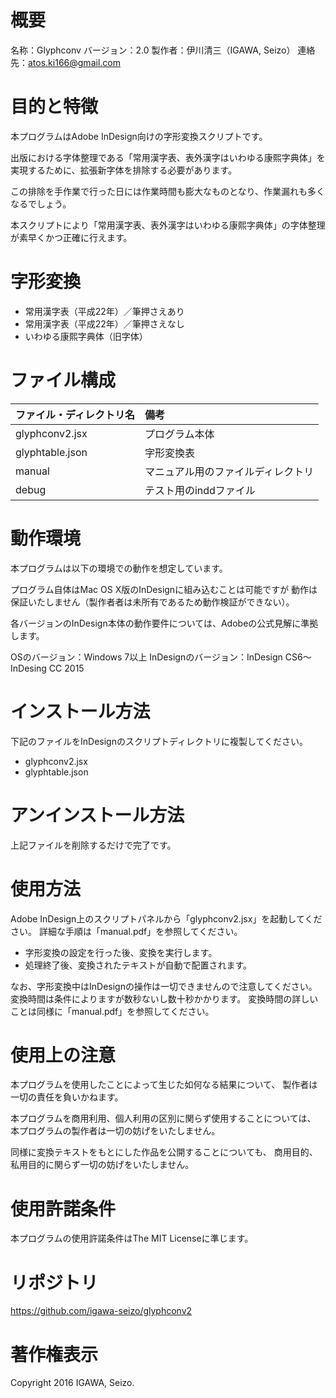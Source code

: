 # 概要
名称：Glyphconv
バージョン：2.0
製作者：伊川清三（IGAWA, Seizo）
連絡先：atos.ki166@gmail.com

# 目的と特徴
本プログラムはAdobe InDesign向けの字形変換スクリプトです。

出版における字体整理である「常用漢字表、表外漢字はいわゆる康熙字典体」を実現するために、拡張新字体を排除する必要があります。

この排除を手作業で行った日には作業時間も膨大なものとなり、作業漏れも多くなるでしょう。

本スクリプトにより「常用漢字表、表外漢字はいわゆる康熙字典体」の字体整理が素早くかつ正確に行えます。

# 字形変換
- 常用漢字表（平成22年）／筆押さえあり
- 常用漢字表（平成22年）／筆押さえなし
- いわゆる康熙字典体（旧字体）

# ファイル構成
|ファイル・ディレクトリ名|備考|
|:----|:----|
|glyphconv2.jsx|プログラム本体|
|glyphtable.json|字形変換表|
|manual|マニュアル用のファイルディレクトリ|
|debug|テスト用のinddファイル|

# 動作環境
本プログラムは以下の環境での動作を想定しています。

プログラム自体はMac OS X版のInDesignに組み込むことは可能ですが
動作は保証いたしません（製作者者は未所有であるため動作検証ができない）。

各バージョンのInDesign本体の動作要件については、Adobeの公式見解に準拠します。

OSのバージョン：Windows 7以上
InDesignのバージョン：InDesign CS6～InDesing CC 2015

# インストール方法
下記のファイルをInDesignのスクリプトディレクトリに複製してください。
- glyphconv2.jsx
- glyphtable.json

# アンインストール方法
上記ファイルを削除するだけで完了です。

# 使用方法
Adobe InDesign上のスクリプトパネルから「glyphconv2.jsx」を起動してください。
詳細な手順は「manual.pdf」を参照してください。

- 字形変換の設定を行った後、変換を実行します。
- 処理終了後、変換されたテキストが自動で配置されます。

なお、字形変換中はInDesignの操作は一切できませんので注意してください。
変換時間は条件によりますが数秒ないし数十秒かかります。
変換時間の詳しいことは同様に「manual.pdf」を参照してください。

# 使用上の注意
本プログラムを使用したことによって生じた如何なる結果について、
製作者は一切の責任を負いかねます。

本プログラムを商用利用、個人利用の区別に関らず使用することについては、
本プログラムの製作者は一切の妨げをいたしません。

同様に変換テキストをもとにした作品を公開することについても、
商用目的、私用目的に関らず一切の妨げをいたしません。

# 使用許諾条件
本プログラムの使用許諾条件はThe MIT Licenseに準じます。

# リポジトリ
https://github.com/igawa-seizo/glyphconv2

# 著作権表示
Copyright 2016 IGAWA, Seizo.
